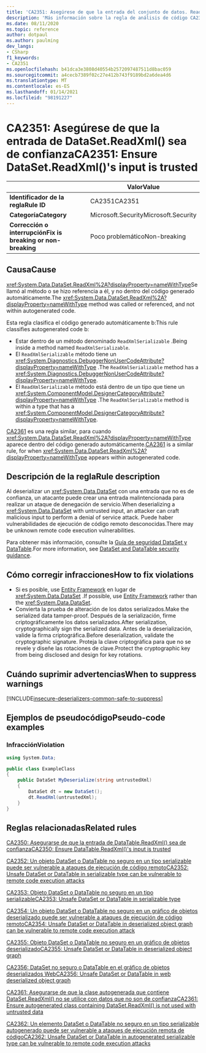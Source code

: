 ```yaml
---
title: 'CA2351: Asegúrese de que la entrada del conjunto de datos. ReadXml () sea de confianza (análisis de código)'
description: 'Más información sobre la regla de análisis de código CA2351: Asegúrese de que la entrada del conjunto de datos. ReadXml () sea de confianza'
ms.date: 08/11/2020
ms.topic: reference
author: dotpaul
ms.author: paulming
dev_langs:
- CSharp
f1_keywords:
- CA2351
ms.openlocfilehash: b41dca3e3808d40554b2572097487511d8bac059
ms.sourcegitcommit: a4cecb7389f02c27e412b743f9189bd2a6dea4d6
ms.translationtype: MT
ms.contentlocale: es-ES
ms.lasthandoff: 01/14/2021
ms.locfileid: "98191227"
---
```

# <a name="ca2351-ensure-datasetreadxmls-input-is-trusted"></a><span data-ttu-id="85750-103">CA2351: Asegúrese de que la entrada de DataSet.ReadXml() sea de confianza</span><span class="sxs-lookup"><span data-stu-id="85750-103">CA2351: Ensure DataSet.ReadXml()'s input is trusted</span></span>

| | <span data-ttu-id="85750-104">Valor</span><span class="sxs-lookup"><span data-stu-id="85750-104">Value</span></span> |
|-|-|
| <span data-ttu-id="85750-105">**Identificador de la regla**</span><span class="sxs-lookup"><span data-stu-id="85750-105">**Rule ID**</span></span> |<span data-ttu-id="85750-106">CA2351</span><span class="sxs-lookup"><span data-stu-id="85750-106">CA2351</span></span>|
| <span data-ttu-id="85750-107">**Categoría**</span><span class="sxs-lookup"><span data-stu-id="85750-107">**Category**</span></span> |<span data-ttu-id="85750-108">Microsoft.Security</span><span class="sxs-lookup"><span data-stu-id="85750-108">Microsoft.Security</span></span>|
| <span data-ttu-id="85750-109">**Corrección o interrupción**</span><span class="sxs-lookup"><span data-stu-id="85750-109">**Fix is breaking or non-breaking**</span></span> |<span data-ttu-id="85750-110">Poco problemático</span><span class="sxs-lookup"><span data-stu-id="85750-110">Non-breaking</span></span>|

## <a name="cause"></a><span data-ttu-id="85750-111">Causa</span><span class="sxs-lookup"><span data-stu-id="85750-111">Cause</span></span>

<span data-ttu-id="85750-112"><xref:System.Data.DataSet.ReadXml%2A?displayProperty=nameWithType>Se llamó al método o se hizo referencia a él, y no dentro del código generado automáticamente.</span><span class="sxs-lookup"><span data-stu-id="85750-112">The <xref:System.Data.DataSet.ReadXml%2A?displayProperty=nameWithType> method was called or referenced, and not within autogenerated code.</span></span>

<span data-ttu-id="85750-113">Esta regla clasifica el código generado automáticamente b:</span><span class="sxs-lookup"><span data-stu-id="85750-113">This rule classifies autogenerated code b:</span></span>

- <span data-ttu-id="85750-114">Estar dentro de un método denominado `ReadXmlSerializable` .</span><span class="sxs-lookup"><span data-stu-id="85750-114">Being inside a method named `ReadXmlSerializable`.</span></span>
- <span data-ttu-id="85750-115">El `ReadXmlSerializable` método tiene un <xref:System.Diagnostics.DebuggerNonUserCodeAttribute?displayProperty=nameWithType> .</span><span class="sxs-lookup"><span data-stu-id="85750-115">The `ReadXmlSerializable` method has a <xref:System.Diagnostics.DebuggerNonUserCodeAttribute?displayProperty=nameWithType>.</span></span>
- <span data-ttu-id="85750-116">El `ReadXmlSerializable` método está dentro de un tipo que tiene un <xref:System.ComponentModel.DesignerCategoryAttribute?displayProperty=nameWithType> .</span><span class="sxs-lookup"><span data-stu-id="85750-116">The `ReadXmlSerializable` method is within a type that has a <xref:System.ComponentModel.DesignerCategoryAttribute?displayProperty=nameWithType>.</span></span>

<span data-ttu-id="85750-117">[CA2361](ca2361.md) es una regla similar, para cuando <xref:System.Data.DataSet.ReadXml%2A?displayProperty=nameWithType> aparece dentro del código generado automáticamente.</span><span class="sxs-lookup"><span data-stu-id="85750-117">[CA2361](ca2361.md) is a similar rule, for when <xref:System.Data.DataSet.ReadXml%2A?displayProperty=nameWithType> appears within autogenerated code.</span></span>

## <a name="rule-description"></a><span data-ttu-id="85750-118">Descripción de la regla</span><span class="sxs-lookup"><span data-stu-id="85750-118">Rule description</span></span>

<span data-ttu-id="85750-119">Al deserializar un <xref:System.Data.DataSet> con una entrada que no es de confianza, un atacante puede crear una entrada malintencionada para realizar un ataque de denegación de servicio.</span><span class="sxs-lookup"><span data-stu-id="85750-119">When deserializing a <xref:System.Data.DataSet> with untrusted input, an attacker can craft malicious input to perform a denial of service attack.</span></span> <span data-ttu-id="85750-120">Puede haber vulnerabilidades de ejecución de código remoto desconocidas.</span><span class="sxs-lookup"><span data-stu-id="85750-120">There may be unknown remote code execution vulnerabilities.</span></span>

<span data-ttu-id="85750-121">Para obtener más información, consulte la [Guía de seguridad DataSet y DataTable](../../../framework/data/adonet/dataset-datatable-dataview/security-guidance.md).</span><span class="sxs-lookup"><span data-stu-id="85750-121">For more information, see [DataSet and DataTable security guidance](../../../framework/data/adonet/dataset-datatable-dataview/security-guidance.md).</span></span>

## <a name="how-to-fix-violations"></a><span data-ttu-id="85750-122">Cómo corregir infracciones</span><span class="sxs-lookup"><span data-stu-id="85750-122">How to fix violations</span></span>

- <span data-ttu-id="85750-123">Si es posible, use [Entity Framework](/ef/) en lugar de <xref:System.Data.DataSet> .</span><span class="sxs-lookup"><span data-stu-id="85750-123">If possible, use [Entity Framework](/ef/) rather than the <xref:System.Data.DataSet>.</span></span>
- <span data-ttu-id="85750-124">Convierta la prueba de alteración de los datos serializados.</span><span class="sxs-lookup"><span data-stu-id="85750-124">Make the serialized data tamper-proof.</span></span> <span data-ttu-id="85750-125">Después de la serialización, firme criptográficamente los datos serializados.</span><span class="sxs-lookup"><span data-stu-id="85750-125">After serialization, cryptographically sign the serialized data.</span></span> <span data-ttu-id="85750-126">Antes de la deserialización, valide la firma criptográfica.</span><span class="sxs-lookup"><span data-stu-id="85750-126">Before deserialization, validate the cryptographic signature.</span></span> <span data-ttu-id="85750-127">Proteja la clave criptográfica para que no se revele y diseñe las rotaciones de clave.</span><span class="sxs-lookup"><span data-stu-id="85750-127">Protect the cryptographic key from being disclosed and design for key rotations.</span></span>

## <a name="when-to-suppress-warnings"></a><span data-ttu-id="85750-128">Cuándo suprimir advertencias</span><span class="sxs-lookup"><span data-stu-id="85750-128">When to suppress warnings</span></span>

[!INCLUDE[insecure-deserializers-common-safe-to-suppress](~/includes/code-analysis/insecure-deserializers-common-safe-to-suppress.md)]

## <a name="pseudo-code-examples"></a><span data-ttu-id="85750-129">Ejemplos de pseudocódigo</span><span class="sxs-lookup"><span data-stu-id="85750-129">Pseudo-code examples</span></span>

### <a name="violation"></a><span data-ttu-id="85750-130">Infracción</span><span class="sxs-lookup"><span data-stu-id="85750-130">Violation</span></span>

```csharp
using System.Data;

public class ExampleClass
{
    public DataSet MyDeserialize(string untrustedXml)
    {
        DataSet dt = new DataSet();
        dt.ReadXml(untrustedXml);
    }
}
```

## <a name="related-rules"></a><span data-ttu-id="85750-131">Reglas relacionadas</span><span class="sxs-lookup"><span data-stu-id="85750-131">Related rules</span></span>

[<span data-ttu-id="85750-132">CA2350: Asegurarse de que la entrada de DataTable.ReadXml() sea de confianza</span><span class="sxs-lookup"><span data-stu-id="85750-132">CA2350: Ensure DataTable.ReadXml()'s input is trusted</span></span>](ca2350.md)

[<span data-ttu-id="85750-133">CA2352: Un objeto DataSet o DataTable no seguro en un tipo serializable puede ser vulnerable a ataques de ejecución de código remoto</span><span class="sxs-lookup"><span data-stu-id="85750-133">CA2352: Unsafe DataSet or DataTable in serializable type can be vulnerable to remote code execution attacks</span></span>](ca2352.md)

[<span data-ttu-id="85750-134">CA2353: Objeto DataSet o DataTable no seguro en un tipo serializable</span><span class="sxs-lookup"><span data-stu-id="85750-134">CA2353: Unsafe DataSet or DataTable in serializable type</span></span>](ca2353.md)

[<span data-ttu-id="85750-135">CA2354: Un objeto DataSet o DataTable no seguro en un gráfico de objetos deserializado puede ser vulnerable a ataques de ejecución de código remoto</span><span class="sxs-lookup"><span data-stu-id="85750-135">CA2354: Unsafe DataSet or DataTable in deserialized object graph can be vulnerable to remote code execution attack</span></span>](ca2354.md)

[<span data-ttu-id="85750-136">CA2355: Objeto DataSet o DataTable no seguro en un gráfico de objetos deserializado</span><span class="sxs-lookup"><span data-stu-id="85750-136">CA2355: Unsafe DataSet or DataTable in deserialized object graph</span></span>](ca2355.md)

[<span data-ttu-id="85750-137">CA2356: DataSet no seguro o DataTable en el gráfico de objetos deserializados Web</span><span class="sxs-lookup"><span data-stu-id="85750-137">CA2356: Unsafe DataSet or DataTable in web deserialized object graph</span></span>](ca2356.md)

[<span data-ttu-id="85750-138">CA2361: Asegurarse de que la clase autogenerada que contiene DataSet.ReadXml() no se utilice con datos que no son de confianza</span><span class="sxs-lookup"><span data-stu-id="85750-138">CA2361: Ensure autogenerated class containing DataSet.ReadXml() is not used with untrusted data</span></span>](ca2361.md)

[<span data-ttu-id="85750-139">CA2362: Un elemento DataSet o DataTable no seguro en un tipo serializable autogenerado puede ser vulnerable a ataques de ejecución remota de código</span><span class="sxs-lookup"><span data-stu-id="85750-139">CA2362: Unsafe DataSet or DataTable in autogenerated serializable type can be vulnerable to remote code execution attacks</span></span>](ca2362.md)
